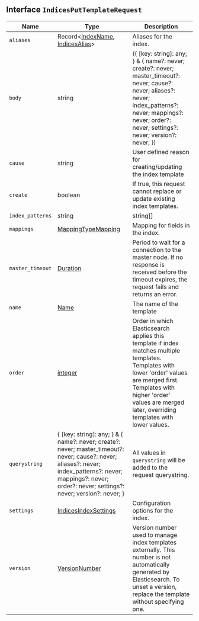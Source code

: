 ## Interface `IndicesPutTemplateRequest`

| Name | Type | Description |
| - | - | - |
| `aliases` | Record<[IndexName](./IndexName.md), [IndicesAlias](./IndicesAlias.md)> | Aliases for the index. |
| `body` | string | ({ [key: string]: any; } & { name?: never; create?: never; master_timeout?: never; cause?: never; aliases?: never; index_patterns?: never; mappings?: never; order?: never; settings?: never; version?: never; }) | All values in `body` will be added to the request body. |
| `cause` | string | User defined reason for creating/updating the index template |
| `create` | boolean | If true, this request cannot replace or update existing index templates. |
| `index_patterns` | string | string[] | Array of wildcard expressions used to match the names of indices during creation. |
| `mappings` | [MappingTypeMapping](./MappingTypeMapping.md) | Mapping for fields in the index. |
| `master_timeout` | [Duration](./Duration.md) | Period to wait for a connection to the master node. If no response is received before the timeout expires, the request fails and returns an error. |
| `name` | [Name](./Name.md) | The name of the template |
| `order` | [integer](./integer.md) | Order in which Elasticsearch applies this template if index matches multiple templates. Templates with lower 'order' values are merged first. Templates with higher 'order' values are merged later, overriding templates with lower values. |
| `querystring` | { [key: string]: any; } & { name?: never; create?: never; master_timeout?: never; cause?: never; aliases?: never; index_patterns?: never; mappings?: never; order?: never; settings?: never; version?: never; } | All values in `querystring` will be added to the request querystring. |
| `settings` | [IndicesIndexSettings](./IndicesIndexSettings.md) | Configuration options for the index. |
| `version` | [VersionNumber](./VersionNumber.md) | Version number used to manage index templates externally. This number is not automatically generated by Elasticsearch. To unset a version, replace the template without specifying one. |

